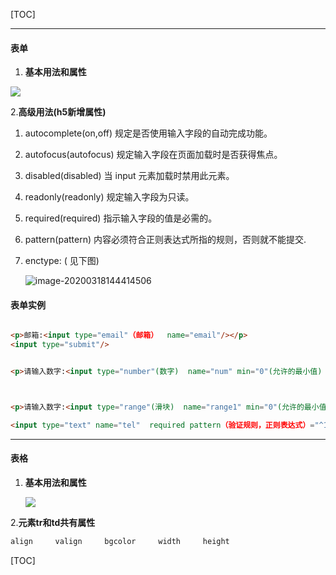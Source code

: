 [TOC]

***



#### 表单

1. **基本用法和属性**

![](C:\Users\chenz\Desktop\笔记\HTML\图片\表单.jpg)



2.**高级用法(h5新增属性)**

1. autocomplete(on,off)      规定是否使用输入字段的自动完成功能。

2. autofocus(autofocus)      规定输入字段在页面加载时是否获得焦点。

3. disabled(disabled)            当 input 元素加载时禁用此元素。

4. readonly(readonly)           规定输入字段为只读。

5. required(required)            指示输入字段的值是必需的。

6. pattern(pattern)                 内容必须符合正则表达式所指的规则，否则就不能提交.

7. enctype:                                ( 见下图)

    ![image-20200318144414506](C:\Users\chenz\AppData\Roaming\Typora\typora-user-images\image-20200318144414506.png)



#### 表单实例

```html

<p>邮箱:<input type="email"（邮箱）  name="email"/></p>
<input type="submit"/>


<p>请输入数字:<input type="number"(数字)  name="num" min="0"(允许的最小值) max="100"(允许的最大值) step(合法的数字间隔)="10"/></p>



<p>请输入数字:<input type="range"(滑块)  name="range1" min="0"(允许的最小值) max="10"(允许的最大值) step(合法的数字间隔)="2"/></p>

<input type="text" name="tel"  required pattern（验证规则，正则表达式）="^1[358]\d{9}" />

```



***

#### 表格

1. **基本用法和属性**

    ![](C:\Users\chenz\Desktop\笔记\HTML\图片\表格.jpg)

    

2.**元素tr和td共有属性**

```html
align     valign     bgcolor     width     height     
```



[TOC]
